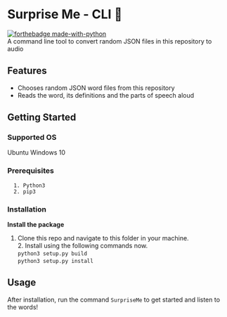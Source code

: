# Surprise Me - CLI :musical_score:

[![forthebadge made-with-python](http://ForTheBadge.com/images/badges/made-with-python.svg)](https://www.python.org/)  
A command line tool to convert random JSON files in this repository to audio

## Features
* Chooses random JSON word files from this repository
* Reads the word, its definitions and the parts of speech aloud

## Getting Started

### Supported OS
Ubuntu
Windows 10

### Prerequisites

```
  1. Python3
  2. pip3
```

### Installation

**Install the package**

1. Clone this repo and navigate to this folder in your machine.  
        2. Install using the following commands now.   
            `python3 setup.py build`  
            `python3 setup.py install` 
            
## Usage 

After installation, run the command ```SurpriseMe``` to get started and listen to the words!
